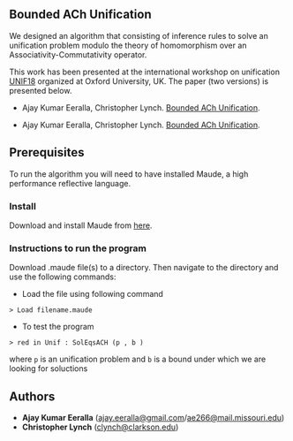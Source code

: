 ## Bounded ACh Unification 


We designed an algorithm that consisting of inference rules to solve an unification problem modulo the theory of homomorphism over an Associativity-Commutativity operator.

This work has been presented at the international workshop on unification [UNIF18](http://unif2018.cic.unb.br) organized at Oxford University, UK. The paper (two versions) is presented below.

* Ajay Kumar Eeralla, Christopher Lynch. [Bounded ACh Unification](http://unif2018.cic.unb.br/BookletUNIF2018.pdf).

* Ajay Kumar Eeralla, Christopher Lynch. [Bounded ACh Unification](https://arxiv.org/abs/1811.05602).


## Prerequisites 
To run the algorithm you will need to have installed Maude, a high performance reflective language. 

### Install ###
Download and install Maude from [here](http://maude.cs.illinois.edu/w/index.php?title=The_Maude_System).

### Instructions to run the program ###
Download .maude file(s) to a directory. Then navigate to the directory and use the following commands:
* Load the file using following command
```
> Load filename.maude
```
* To test the program
```
> red in Unif : SolEqsACH (p , b )
```
where `p` is an unification problem and `b` is a bound under which we are looking for soluctions

## Authors 

* **Ajay Kumar Eeralla** (ajay.eeralla@gmail.com/ae266@mail.missouri.edu)
* **Christopher Lynch** (clynch@clarkson.edu)
